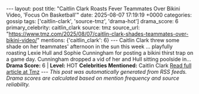 --- layout: post title: "Caitlin Clark Roasts Fever Teammates Over Bikini Video, 'Focus On Basketball'" date: 2025-08-07 17:19:19 +0000 categories: gossip tags: ['caitlin-clark', 'source-tmz', 'drama-hot'] drama_score: 6 primary_celebrity: caitlin_clark source: tmz source_url: "https://www.tmz.com/2025/08/07/caitlin-clark-shades-teammates-over-bikini-video/" mentions: {'caitlin_clark': 6} --- Caitlin Clark threw some shade on her teammates' afternoon in the sun this week ... playfully roasting Lexie Hull and Sophie Cunningham for posting a bikini thirst trap on a game day. Cunningham dropped a vid of her and Hull sitting poolside in… **Drama Score:** 6 | **Level:** HOT **Celebrities Mentioned:** Caitlin Clark [Read full article at Tmz](https://www.tmz.com/2025/08/07/caitlin-clark-shades-teammates-over-bikini-video/) --- *This post was automatically generated from RSS feeds. Drama scores are calculated based on mention frequency and source reliability.*